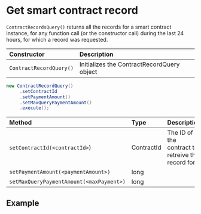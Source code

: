 # Get smart contract record

`ContractRecordsQuery()` returns all the records for a smart contract instance, for any function call \(or the constructor call\) during the last 24 hours, for which a record was requested.

| Constructor | Description |
| :--- | :--- |
| `ContractRecordQuery()` | Initializes the ContractRecordQuery object |

```java
new ContractRecordQuery()
     .setContractId
     .setPaymentAmount()
     .setMaxQueryPaymentAmount()
     .execute();
```

| Method | Type | Description |
| :--- | :--- | :--- |
| `setContractId(<contractId>`\) | ContractId | The ID of the contract to retreive the record for |
| `setPaymentAmount(<paymentAmount>)` | long |  |
| `setMaxQueryPaymentAmount(<maxPayment>)` | long |  |

## Example

```java

```

